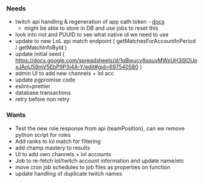 ### Needs

- twitch api handling & regeneration of app oath token - [docs](https://dev.twitch.tv/docs/authentication/getting-tokens-oauth/#client-credentials-grant-flow)
  - might be able to store in DB and use jobs to reset this
- look into riot and PUUID to see what native id we need to use
- update to new LoL api match endpoint ( getMatchesForAccountInPeriod / getMatchInfoById )
- update initial seed ( https://docs.google.com/spreadsheets/d/1qBwucv8qsuvMWsUH3i9OUpxJAnU59mV5EbP9P3j4A-Y/edit#gid=697540580 )
- admin UI to add new channels + lol acc
- update pgpromise code
- eslint+prettier
- database transactions
- retry before non retry 

### Wants

- Test the new role response from api (teamPosition), can we remove python script for roles
- Add ranks to lol match for filtering
- add champ mastery to results
- UI to add own channels + lol accounts
- Job to re-fetch lol/twitch account information and update name/etc
- move cron job schedules to job files as properties on function
- update handling of duplicate twitch names
